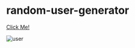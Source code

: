 # random-user-generator

[Click Me!](https://selman-random-user-generator.netlify.app/)

![user](https://user-images.githubusercontent.com/97898216/173362019-232fcf8c-3c18-483f-8c4c-a2221e1ea3d4.gif)
